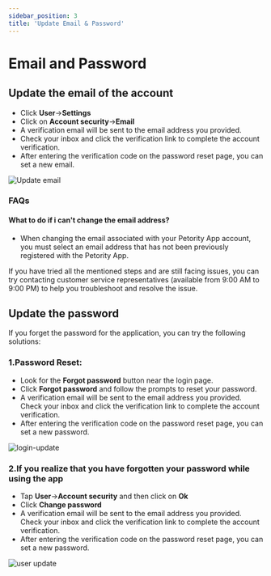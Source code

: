 ```yaml
---
sidebar_position: 3
title: 'Update Email & Password'
---
```


# Email and Password
## Update the email of the account
+ Click **User**->**Settings**
+ Click on **Account security**->**Email**
+ A verification email will be sent to the email address you provided.
+ Check your inbox and click the verification link to complete the account verification.
+ After entering the verification code on the password reset page, you can set a new email.

![Update email]()

### FAQs
#### What to do if i can't change the email address?
+ When changing the email associated with your Petority App account, you must select an email address that has not been previously registered with the Petority App.

If you have tried all the mentioned steps and are still facing issues, you can try contacting customer service representatives (available from 9:00 AM to 9:00 PM) to help you troubleshoot and resolve the issue.

## Update the password

If you forget the password for the application, you can try the following solutions:

### 1.Password Reset:

+ Look for the **Forgot password** button near the login page. 
+ Click **Forgot password** and follow the prompts to reset your password.
+ A verification email will be sent to the email address you provided. Check your inbox and click the verification link to complete the account verification.
+ After entering the verification code on the password reset page, you can set a new password.

![login-update]((/img/logo.svg))

### 2.If you realize that you have forgotten your password while using the app
+ Tap **User**->**Account security** and then click on **Ok**
+ Click **Change password** 
+ A verification email will be sent to the email address you provided. Check your inbox and click the verification link to complete the account verification.
+ After entering the verification code on the password reset page, you can set a new password.

![user update]((/img/logo.svg))
 
